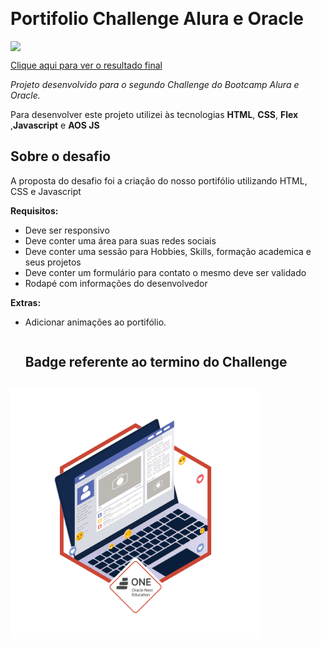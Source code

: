 
### 
  <div style="display:flex;" align="center">
   <h1> Portifolio Challenge Alura e Oracle</h2>
 </div>

 <div style="display:flex;" align="center">
  <img src="https://res.cloudinary.com/ddi5agea1/image/upload/v1611672227/Blog%20Assets/web1_cygzgd.gif" width="500" />
</div>

[Clique aqui para ver o resultado final](https://sitefernandostadler.netlify.app/)

_Projeto desenvolvido para o segundo Challenge do Bootcamp Alura e Oracle._

Para desenvolver este projeto utilizei às tecnologias **HTML**, **CSS**, **Flex** ,**Javascript** e **AOS JS**

## Sobre o desafio

A proposta do desafio foi a criação do nosso portifólio utilizando HTML, CSS e Javascript

**Requisitos:**
- Deve ser responsivo
- Deve conter uma área para suas redes sociais
- Deve conter uma sessão para Hobbies, Skills, formação academica e seus projetos
- Deve conter um formulário para contato o mesmo deve ser validado
- Rodapé com informações do desenvolvedor


**Extras:**
- Adicionar animações ao portifólio.

  <div style="display:flex;" align="center">
   <h2>Badge referente ao termino do Challenge</h2>
 </div>

   <div style="display:flex;" align="center">
  <img src="https://raw.githubusercontent.com/fernandoStadler/fernandoStadler/main/Insignia_3.png" width="400"/>
</div>





